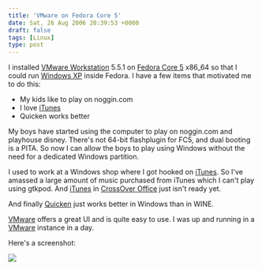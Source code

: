 ```yaml
---
title: 'VMware on Fedora Core 5'
date: Sat, 26 Aug 2006 20:39:53 +0000
draft: false
tags: [Linux]
type: post
---
```


I installed [VMware Workstation](http://www.vmware.com/products/ws/) 5.5.1 on [Fedora Core 5](http://fedora.redhat.com/) x86\_64 so that I could run [Windows XP](http://www.microsoft.com/windowsxp/default.mspx) inside Fedora. I have a few items that motivated me to do this:

*   My kids like to play on noggin.com
*   I love [iTunes](http://www.apple.com/itunes/)
*   Quicken works better

My boys have started using the computer to play on noggin.com and playhouse disney. There's not 64-bit flashplugin for FC5, and dual booting is a PITA. So now I can allow the boys to play using Windows without the need for a dedicated Windows partition.

I used to work at a Windows shop where I got hooked on [iTunes](http://www.apple.com/itunes/). So I've amassed a large amount of music purchased from iTunes which I can't play using gtkpod. And [iTunes](http://www.apple.com/itunes/) in [CrossOver Office](http://www.codeweavers.com/products/cxoffice/) just isn't ready yet.

And finally [Quicken](http://quicken.intuit.com/quicken_products.jhtml?priorityCode=3948700000&lid=intuitnav) just works better in Windows than in WINE.

[VMware](http://www.vmware.com/products/ws/) offers a great UI and is quite easy to use. I was up and running in a [VMware](http://www.vmware.com/products/ws/) instance in a day.

Here's a screenshot:

[![](http://familiarodriguez.smugmug.com/photos/90861584-S.jpg)](http://familiarodriguez.smugmug.com/photos/90861584-O.jpg)